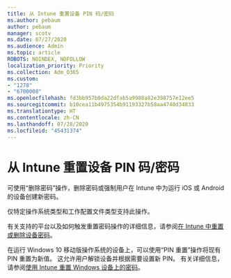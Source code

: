 ```yaml
---
title: 从 Intune 重置设备 PIN 码/密码
ms.author: pebaum
author: pebaum
manager: scotv
ms.date: 07/27/2020
ms.audience: Admin
ms.topic: article
ROBOTS: NOINDEX, NOFOLLOW
localization_priority: Priority
ms.collection: Adm_O365
ms.custom:
- "1278"
- "6700008"
ms.openlocfilehash: fd3bb957b0da22dfab5a9988a82e398757e12ee5
ms.sourcegitcommit: b10cea11b4975354b91193327b58aa4740d34833
ms.translationtype: HT
ms.contentlocale: zh-CN
ms.lasthandoff: 07/28/2020
ms.locfileid: "45431374"
---
```

# <a name="device-pinpassword-reset-from-intune"></a>从 Intune 重置设备 PIN 码/密码

可使用“删除密码”操作，删除密码或强制用户在 Intune 中为运行 iOS 或 Android 的设备创建新密码。

仅特定操作系统类型和工作配置文件类型支持此操作。

有关支持的平台以及如何触发重置密码操作的详细信息，请参阅[在 Intune 中重置或删除设备密码](https://docs.microsoft.com/intune/device-passcode-reset)。

在运行 Windows 10 移动版操作系统的设备上，可以使用“PIN 重置”操作将现有 PIN 重置为新值。 这允许用户解锁设备并根据需要设置新 PIN。 有关详细信息，请参阅[使用 Intune 重置 Windows 设备上的密码](https://docs.microsoft.com/intune/device-windows-pin-reset)。